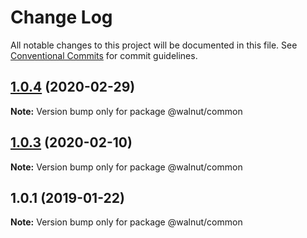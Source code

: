 # Change Log

All notable changes to this project will be documented in this file.
See [Conventional Commits](https://conventionalcommits.org) for commit guidelines.

## [1.0.4](https://github.com/Adidi/yarn-workspaces-example/compare/v1.0.3...v1.0.4) (2020-02-29)

**Note:** Version bump only for package @walnut/common





## [1.0.3](https://github.com/Adidi/yarn-workspaces-example/compare/v1.0.2...v1.0.3) (2020-02-10)

**Note:** Version bump only for package @walnut/common





## 1.0.1 (2019-01-22)

**Note:** Version bump only for package @walnut/common
